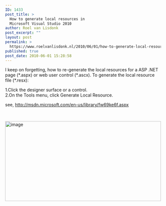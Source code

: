```yaml
---
ID: 1433
post_title: >
  How to generate local resources in
  Microsoft Visual Studio 2010
author: Roel van Lisdonk
post_excerpt: ""
layout: post
permalink: >
  https://www.roelvanlisdonk.nl/2010/06/01/how-to-generate-local-resources-in-microsoft-visual-studio-2010/
published: true
post_date: 2010-06-01 15:28:58
---
```

<p>I keep on forgetting, how to re-generate the local resources for a ASP .NET page (*.aspx) or web user control (*.ascx). To generate the local resource file (*.resx):   <br /></p>  <p>1.Click the designer surface or a control.   <br />2.On the Tools menu, click Generate Local Resource. </p>  <p>see, <a href="http://msdn.microsoft.com/en-us/library/fw69ke6f.aspx">http://msdn.microsoft.com/en-us/library/fw69ke6f.aspx</a></p>  <p>&#160;</p>  <p><a href="http://www.roelvanlisdonk.nl/wp-content/uploads/2010/06/image.png"><img style="border-bottom: 0px; border-left: 0px; display: inline; border-top: 0px; border-right: 0px" title="image" border="0" alt="image" src="http://www.roelvanlisdonk.nl/wp-content/uploads/2010/06/image_thumb.png" width="504" height="258" /></a></p>